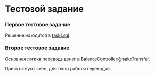 # Тестовой задание

### Первое тестовое задание

Решение находится в [task1.sql](https://github.com/kritik94/test-task/blob/master/task1.sql)

### Второе тестовое задание

Основная логика перевода денег в BalanceController@makeTransfer.

Присутствуют seed, для теста работы переводов.